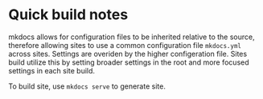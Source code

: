 # Quick build notes

mkdocs allows for configuration files to be inherited relative to the source, therefore allowing sites to use a common configuration file `mkdocs.yml` across sites. Settings are overiden by the higher configeration file. Sites build utilize this by setting broader settings in the root and more focused settings in each site build.

To build site, use `mkdocs serve` to generate site.
